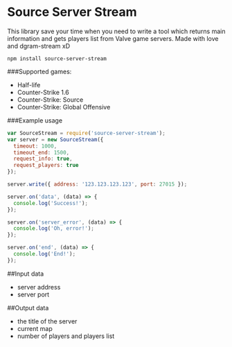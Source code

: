 Source Server Stream
=============================

This library save your time when you need to write a tool which returns main information and gets players list from Valve game servers. Made with love and dgram-stream xD

```shell
npm install source-server-stream
```

###Supported games:
* Half-life
* Counter-Strike 1.6
* Counter-Strike: Source
* Counter-Strike: Global Offensive

###Example usage

```javascript
var SourceStream = require('source-server-stream');
var server = new SourceStream({
  timeout: 1000,
  timeout_end: 1500,
  request_info: true,
  request_players: true
});

server.write({ address: '123.123.123.123', port: 27015 });

server.on('data', (data) => {
  console.log('Success!');
});

server.on('server_error', (data) => {
  console.log('Oh, error!');
});

server.on('end', (data) => {
  console.log('End!');
});
```

##Input data
* server address
* server port

##Output data
* the title of the server
* сurrent map
* number of players and players list

